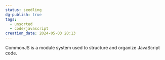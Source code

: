 ```yaml
---
status: seedling
dg-publish: true
tags:
  - unsorted
  - code/javascript
creation_date: 2024-05-03 20:13
---
```

CommonJS is a module system used to structure and organize JavaScript code.

